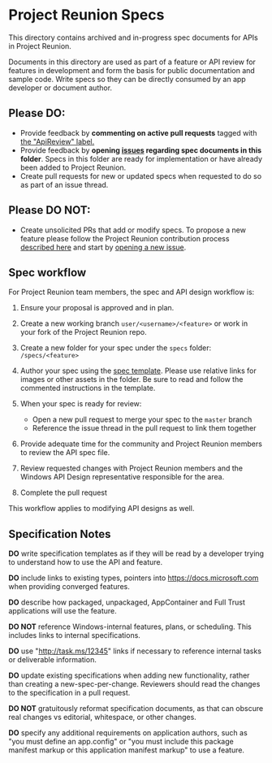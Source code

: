 # Project Reunion Specs

This directory contains archived and in-progress spec documents for APIs in
Project Reunion.

Documents in this directory are used as part of a feature or API review
for features in development and form the basis for public documentation
and sample code. Write specs so they can be directly consumed by an
app developer or document author.

## Please DO:

* Provide feedback by **commenting on active pull requests** tagged with
    [the "ApiReview" label.](https://github.com/microsoft/ProjectReunion/pulls?q=is%3Apr+is%3Aopen+label%3AApiReview)
* Provide feedback by **opening [issues](https://github.com/microsoft/ProjectReunion/issues/new/choose)
   regarding spec documents in this folder**.  Specs in this folder
   are ready for implementation or have already been added to Project Reunion.
* Create pull requests for new or updated specs when requested to do so
   as part of an issue thread.

## Please DO NOT:

* Create unsolicited PRs that add or modify  specs. To propose a new feature
    please follow the Project Reunion contribution process [described here](../docs/contributor-guide.md)
    and start by [opening a new issue](https://github.com/microsoft/ProjectReunion/issues/new/choose).

## Spec workflow

For Project Reunion team members, the spec and API design workflow is:

1. Ensure your proposal is approved and in plan.

2. Create a new working branch ```user/<username>/<feature>``` or work in
   your fork of the Project Reunion repo.

3. Create a new folder for your spec under the ```specs``` folder: ```/specs/<feature>```

4. Author your spec using the [spec template](spec_template.md).
   Please use relative links for images or other assets in the folder.
   Be sure to read and follow the commented instructions in the template.

5. When your spec is ready for review:

   * Open a new pull request to merge your spec to the ```master``` branch
   * Reference the issue thread in the pull request to link them together

6. Provide adequate time for the community and Project Reunion members to
   review the API spec file.

7. Review requested changes with Project Reunion members and the Windows
   API Design representative responsible for the area.

8. Complete the pull request

This workflow applies to modifying API designs as well.


## Specification Notes

**DO** write specification templates as if they will be read by a
developer trying to understand how to use the API and feature.

**DO** include links to existing types, pointers into https://docs.microsoft.com
when providing converged features.

**DO** describe how packaged, unpackaged, AppContainer and Full Trust
applications will use the feature.

**DO NOT** reference Windows-internal features, plans, or scheduling. This
includes links to internal specifications.

**DO** use "http://task.ms/12345" links if necessary to reference internal
tasks or deliverable information.

**DO** update existing specifications when adding new functionality,
rather than creating a new-spec-per-change. Reviewers should read the
changes to the specification in a pull request.

**DO NOT** gratuitously reformat specification documents, as that can
obscure real changes vs editorial, whitespace, or other changes.

**DO** specify any additional requirements on application authors, such
as "you must define an app.config" or "you must include this package
manifest markup or this application manifest markup" to use a feature.
